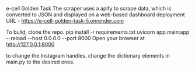 e-cell Golden Task
The scraper uses a apify to scrape data, which is converted to JSON and displayed on a web-based dashboard
deployment URL - https://e-cell-golden-task-5.onrender.com

To build, clone the repo.
pip install -r requirements.txt
uvicorn app.main:app --reload --host 0.0.0.0 --port 8000
Open your browser at http://127.0.0.1:8000

to change the Instagram handles.
change the dictionary elements in main.py to the desired ones.
